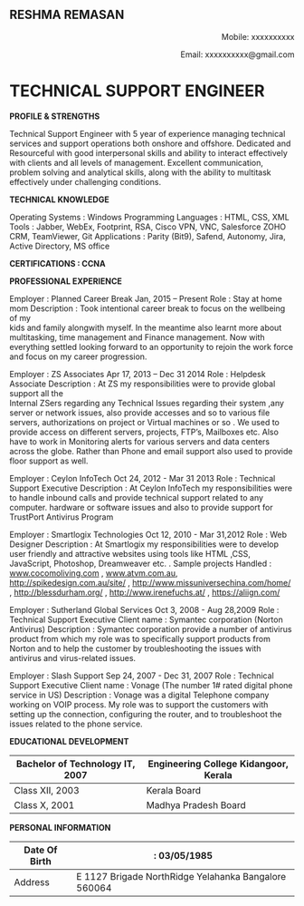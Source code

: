## RESHMA REMASAN				
<p style="text-align:right">Mobile: xxxxxxxxxx</p>
<p style="text-align:right">Email: xxxxxxxxxx@gmail.com</p>


# TECHNICAL SUPPORT ENGINEER

<strong>PROFILE & STRENGTHS</strong>

Technical Support Engineer with 5 year of experience managing technical services and support operations both onshore and offshore.
Dedicated and Resourceful with good interpersonal skills and ability to interact effectively with clients and all levels of management. 
Excellent communication, problem solving and analytical skills, along with the ability to multitask effectively under challenging conditions.


<strong>TECHNICAL KNOWLEDGE</strong>

Operating Systems	   	: Windows
Programming Languages	: HTML, CSS, XML
Tools			            : Jabber, WebEx, Footprint, RSA, Cisco VPN, VNC, Salesforce
                                                   ZOHO CRM, TeamViewer, Git
Applications			: Parity (Bit9), Safend, Autonomy, Jira, Active Directory, MS 
   office

<strong>CERTIFICATIONS	: CCNA</strong>

<strong>PROFESSIONAL EXPERIENCE</strong>

Employer 			: Planned Career Break 	 Jan, 2015 – Present
Role 	       	        	            : Stay at home mom
Description			: Took intentional career break to focus on the wellbeing of my    
kids and family alongwith myself. In the meantime also learnt       more about multitasking, time management and Finance management. Now with everything settled looking forward to an opportunity to rejoin the work force and focus on my career progression.

Employer  			 : ZS Associates		 Apr 17, 2013 – Dec 31 2014
Role 	       	        	             : Helpdesk Associate
Description		             : At ZS my responsibilities were to provide global support all the   
Internal ZSers regarding any Technical Issues regarding their system ,any server or network issues, also provide accesses and so to various file servers, authorizations on project or Virtual machines or so . We used to provide access on different servers, projects, FTP’s, Mailboxes etc. Also have to work in Monitoring alerts for various servers and data centers across the globe. Rather than Phone and email support also used to provide floor support as well.


Employer    			: Ceylon InfoTech 		Oct 24, 2012 - Mar 31 2013
Role	     	      	            : Technical Support Executive
Description	          	            : At Ceylon InfoTech my responsibilities were to handle inbound 
				  calls and provide technical support related to any computer.
hardware or software issues and also to provide support for    TrustPort Antivirus Program

Employer  			 : Smartlogix Technologies 	Oct 12, 2010 - Mar 31,2012
Role           			 : Web Designer
Description			 : At Smartlogix my responsibilities were to develop user friendly 
and attractive websites using tools like HTML ,CSS, JavaScript,  Photoshop, Dreamweaver etc. .
Sample projects Handled : www.cocomoliving.com , www.atvm.com.au, http://spikedesign.com.au/site/ , http://www.missuniversechina.com/home/ , http://blessdurham.org/ , http://www.irenefuchs.at/ , 
https://aliign.com/

Employer    			 : Sutherland Global Services  Oct 3, 2008 - Aug 28,2009
Role            			 : Technical Support Executive
Client name			 : Symantec corporation (Norton Antivirus)
Description 			 : Symantec corporation provide a number of antivirus product 
from which my role was to specifically support products from Norton and to help the customer by troubleshooting the issues with antivirus and virus-related issues.

Employer  			 : Slash Support 		Sep 24, 2007 - Dec 31, 2007
Role        			 : Technical Support Executive
Client name			 : Vonage (The number 1# rated digital phone service in US)
Description  			 : Vonage was a digital Telephone company working on VOIP 
process. My role was to support the customers with setting up the connection, configuring the router, and to troubleshoot the issues related to the phone service.







<strong>EDUCATIONAL DEVELOPMENT</strong>

| Bachelor of Technology IT, 2007| Engineering College Kidangoor, Kerala|
|--------------------------------|--------------------------------------|
| Class XII, 2003                | Kerala Board                         |
| Class X, 2001                  | Madhya Pradesh Board                 |


<strong>PERSONAL INFORMATION</strong>			

|Date Of Birth					|:	03/05/1985                                       |
|-------------------------------|----------------------------------------------------|
|Address						|E 1127 Brigade NorthRidge Yelahanka Bangalore 560064|




